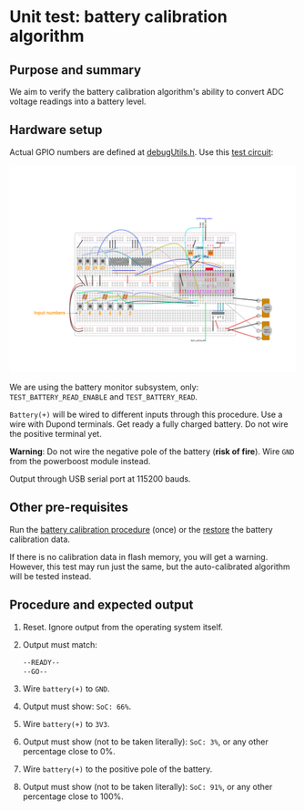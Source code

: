 # Unit test: battery calibration algorithm

## Purpose and summary

We aim to verify the battery calibration algorithm's ability to convert ADC voltage readings into a battery level.

## Hardware setup

Actual GPIO numbers are defined at [debugUtils.h](./debugUtils.h).
Use this [test circuit](../../Protoboards/TestBoard1.diy):

![Test circuit image](../../Protoboards/TestBoard1.png)

We are using the battery monitor subsystem, only: `TEST_BATTERY_READ_ENABLE` and `TEST_BATTERY_READ`.

`Battery(+)` will be wired to different inputs through this procedure. Use a wire with Dupond terminals.
Get ready a fully charged battery. Do not wire the positive terminal yet.

**Warning**: Do not wire the negative pole of the battery (**risk of fire**).
Wire `GND` from the powerboost module instead.

Output through USB serial port at 115200 bauds.

## Other pre-requisites

Run the [battery calibration procedure](../../../Firmware/BatteryTools/BatteryCalibration/README.md)
(once) or the [restore](../../../Firmware/BatteryTools/RestoreBatteryCalibration/README.md)
the battery calibration data.

If there is no calibration data in flash memory, you will get a warning.
However, this test may run just the same,
but the auto-calibrated algorithm will be tested instead.

## Procedure and expected output

1. Reset. Ignore output from the operating system itself.
2. Output must match:

   ```text
   --READY--
   --GO--
   ```

3. Wire `battery(+)` to `GND`.
4. Output must show: `SoC: 66%`.
5. Wire `battery(+)` to `3V3`.
6. Output must show (not to be taken literally): `SoC: 3%`,
   or any other percentage close to 0%.
7. Wire `battery(+)` to the positive pole of the battery.
8. Output must show (not to be taken literally): `SoC: 91%`,
   or any other percentage close to 100%.

